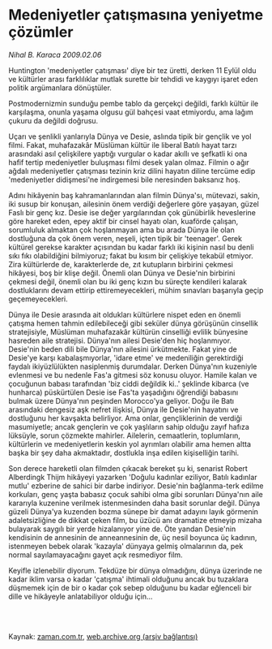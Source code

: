 # Medeniyetler çatışmasına yeniyetme çözümler

*Nihal B. Karaca 2009.02.06*

<td class="columnist-detail">
<p>Huntington 'medeniyetler çatışması' diye bir tez üretti, derken 11 Eylül oldu ve kültürler arası farklılıklar mutlak surette bir tehdidi ve kaygıyı işaret eden politik argümanlara dönüştüler.</p>
<p>
<div id="haberMetinDiv">
<p> Postmodernizmin sunduğu pembe tablo da gerçekçi değildi, farklı kültür ile karşılaşma, onunla yaşama olgusu gül bahçesi vaat etmiyordu, ama lağım çukuru da değildi doğrusu. 
<p> Uçarı ve şenlikli yanlarıyla Dünya ve Desie, aslında tipik bir gençlik ve yol filmi. Fakat, muhafazakâr Müslüman kültür ile liberal Batılı hayat tarzı arasındaki asıl çelişkilere yaptığı vurgular o kadar akıllı ve şefkatli ki ona hafif tertip medeniyetler buluşması filmi desek yalan olmaz. Filmin o ağır ağdalı medeniyetler çatışması tezinin kriz dilini hayatın diline tercüme edip 'medeniyetler didişmesi'ne indirgemesi bile neresinden baksanız hoş. 
<p> Adını hikâyenin baş kahramanlarından alan filmin Dünya'sı, mütevazi, sakin, iki susup bir konuşan, ailesinin önem verdiği değerlere göre yaşayan, güzel Faslı bir genç kız. Desie ise değer yargılarından çok günübirlik heveslerine göre hareket eden, epey aktif bir cinsel hayatı olan, kuaförde çalışan, sorumluluk almaktan çok hoşlanmayan ama bu arada Dünya ile olan dostluğuna da çok önem veren, neşeli, içten tipik bir 'teenager'. Gerek kültürel gerekse karakter açısından bu kadar farklı iki kişinin nasıl bu denli sıkı fıkı olabildiğini bilmiyoruz; fakat bu kısım bir çelişkiye tekabül etmiyor. Zira kültürlerde de, karakterlerde de, zıt kutupların birbirini çekmesi hikâyesi, boş bir klişe değil. Önemli olan Dünya ve Desie'nin birbirini çekmesi değil, önemli olan bu iki genç kızın bu süreçte kendileri kalarak dostluklarını devam ettirip ettiremeyecekleri, mühim sınavları başarıyla geçip geçemeyecekleri.
<p> Dünya ile Desie arasında ait oldukları kültürlere nispet eden en önemli çatışma hemen tahmin edilebileceği gibi seküler dünya görüşünün cinsellik stratejisiyle, Müslüman muhafazakâr kültürün cinselliği evlilik bünyesine hasreden aile stratejisi. Dünya'nın ailesi Desie'den hiç hoşlanmıyor. Desie'nin beden dili bile Dünya'nın ailesini ürkütmekte. Fakat yine de Desie'ye karşı kabalaşmıyorlar, 'idare etme' ve medeniliğin gerektirdiği faydalı ikiyüzlülükten nasiplenmiş durumdalar. Derken Dünya'nın kuzeniyle evlenmesi ve bu nedenle Fas'a gitmesi söz konusu oluyor. Hamile kalan ve çocuğunun babası tarafından 'biz ciddi değildik ki..' şeklinde kibarca (ve hunharca) püskürtülen Desie ise Fas'ta yaşadığını öğrendiği babasını bulmak üzere Dünya'nın peşinden Morocco'ya geliyor. Doğu ile Batı arasındaki dengesiz aşk nefret ilişkisi, Dünya ile Desie'nin hayatını ve dostluğunu her kavşakta belirliyor. Ama onlar, gençliklerinin de verdiği masumiyetle; ancak gençlerin ve çok yaşlıların sahip olduğu zayıf hafıza lüksüyle, sorun çözmekte mahirler. Ailelerin, cemaatlerin, toplumların, kültürlerin ve medeniyetlerin keskin yol ayrımları olabilir ama hemen altta başka bir şey daha akmaktadır, dostlukla inşa edilen kişiselliğin tarihi. 
<p> Son derece hareketli olan filmden çıkacak bereket şu ki, senarist Robert Alberdingk Thijm hikâyeyi yazarken 'Doğulu kadınlar eziliyor, Batılı kadınlar mutlu' ezberine de sahici bir darbe indiriyor. Desie'nin bağlanma-terk edilme korkuları, genç yaşta babasız çocuk sahibi olma gibi sorunları Dünya'nın aile kararıyla kuzenine verilmek istenmesinden daha basit sorunlar değil. Dünya güzeli Dünya'ya kuzenden bozma sünepe bir damat adayını layık görmenin adaletsizliğine de dikkat çeken film, bu üzücü anı dramatize etmeyip mizaha bulayarak saygılı bir yerde hizalanıyor yine de. Öte yandan Desie'nin kendisinin de annesinin de anneannesinin de, üç nesil boyunca üç kadının, istenmeyen bebek olarak 'kazayla' dünyaya gelmiş olmalarının da, pek normal sayılamayacağını gayet açık resmediyor film. 
<p> Keyifle izlenebilir diyorum. Tekdüze bir dünya olmadığını, dünya üzerinde ne kadar iklim varsa o kadar 'çatışma' ihtimali olduğunu ancak bu tuzaklara düşmemek için de bir o kadar çok sebep olduğunu bu kadar eğlenceli bir dille ve hikâyeyle anlatabiliyor olduğu için...</p></p></p></p></p></p></div>
</p>


<p><br>
		 </br></p></td>

Kaynak: [zaman.com.tr](http://zaman.com.tr/yazar.do?yazino=812110), [web.archive.org (arşiv bağlantısı)](http://web.archive.org/web/20110513033546/http://www.zaman.com.tr:80/yazar.do?yazino=812110)
